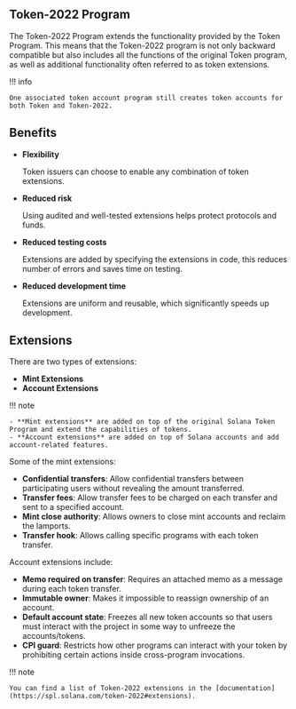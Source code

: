 ## Token-2022 Program

The Token-2022 Program extends the functionality provided by the Token Program. This means that the Token-2022 program is not only backward compatible but also includes all the functions of the original Token program, as well as additional functionality often referred to as token extensions.

!!! info

    One associated token account program still creates token accounts for both Token and Token-2022.

## Benefits

- **Flexibility**

    Token issuers can choose to enable any combination of token extensions.

- **Reduced risk**

    Using audited and well-tested extensions helps protect protocols and funds.

- **Reduced testing costs**

    Extensions are added by specifying the extensions in code, this reduces number of errors and saves time on testing.

- **Reduced development time**

    Extensions are uniform and reusable, which significantly speeds up development.


## Extensions

There are two types of extensions:

- **Mint Extensions**
- **Account Extensions**

!!! note

    - **Mint extensions** are added on top of the original Solana Token Program and extend the capabilities of tokens.
    - **Account extensions** are added on top of Solana accounts and add account-related features.

Some of the mint extensions:

- **Confidential transfers**: Allow confidential transfers between participating users without revealing the amount transferred.
- **Transfer fees**: Allow transfer fees to be charged on each transfer and sent to a specified account.
- **Mint close authority**: Allows owners to close mint accounts and reclaim the lamports.
- **Transfer hook**: Allows calling specific programs with each token transfer.

Account extensions  include:

- **Memo required on transfer**: Requires an attached memo as a message during each token transfer.
- **Immutable owner**: Makes it impossible to reassign ownership of an account.
- **Default account state**: Freezes all new token accounts so that users must interact with the project in some way to unfreeze the accounts/tokens.
- **CPI guard**: Restricts how other programs can interact with your token by prohibiting certain actions inside cross-program invocations.

!!! note

    You can find a list of Token-2022 extensions in the [documentation](https://spl.solana.com/token-2022#extensions).
